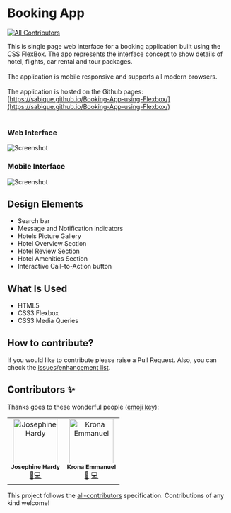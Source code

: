 # Booking App
[![All Contributors](https://img.shields.io/badge/all_contributors-2-orange.svg?style=flat-square)](#contributors)

This is single page web interface for a booking application built using the CSS FlexBox. The app represents the interface concept to show details of hotel, flights, car rental and tour packages.
<br><br>
The application is mobile responsive and supports all modern browsers.
<br><br>
The application is hosted on the Github pages: [https://sabique.github.io/Booking-App-using-Flexbox/](https://sabique.github.io/Booking-App-using-Flexbox/)
<br><br>
### Web Interface
![Screenshot](https://i.imgur.com/VzDjzCe.png)
### Mobile Interface
![Screenshot](https://i.imgur.com/VrTL2gd.png)

## Design Elements
* Search bar
* Message and Notification indicators
* Hotels Picture Gallery
* Hotel Overview Section
* Hotel Review Section
* Hotel Amenities Section
* Interactive Call-to-Action button

## What Is Used
* HTML5
* CSS3 Flexbox
* CSS3 Media Queries


## How to contribute?
If you would like to contribute please raise a Pull Request. Also, you can check the [issues/enhancement list](https://github.com/sabique/Booking-App-using-Flexbox/issues).

## Contributors ✨

Thanks goes to these wonderful people ([emoji key](https://allcontributors.org/docs/en/emoji-key)):

<!-- ALL-CONTRIBUTORS-LIST:START - Do not remove or modify this section -->
<!-- prettier-ignore -->
<table>
  <tr>
    <td align="center"><a href="https://twitter.com/JosieMHardy"><img src="https://avatars1.githubusercontent.com/u/1618805?v=4" width="100px;" alt="Josephine Hardy"/><br /><sub><b>Josephine Hardy</b></sub></a><br /><a href="#design-thewhiteswan" title="Design">🎨</a><a href="https://github.com/sabique/Booking-App-using-Flexbox/commits?author=kronaemmanuel" title="Code">💻</a></td>
    <td align="center"><a href="http://www.kronaemmanuel.com"><img src="https://avatars0.githubusercontent.com/u/18748983?v=4" width="100px;" alt="Krona Emmanuel"/><br /><sub><b>Krona Emmanuel</b></sub></a><br /><a href="#design-kronaemmanuel" title="Design">🎨</a> <a href="https://github.com/sabique/Booking-App-using-Flexbox/commits?author=kronaemmanuel" title="Code">💻</a></td>
  </tr>
</table>

<!-- ALL-CONTRIBUTORS-LIST:END -->

This project follows the [all-contributors](https://github.com/all-contributors/all-contributors) specification. Contributions of any kind welcome!
